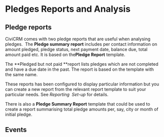 Pledges Reports and Analysis
============================

Pledge reports
--------------

CiviCRM comes with two pledge reports that are useful when analysing
pledges.  The **Pledge summary report** includes per contact information
on amount pledged, pledge status, next payment date, balance due, total
amount paid etc. It is based on the**Pledge Report** template. 

The **Pledged but not paid **report lists pledges which are not
completed and have a due date in the past. The report is based on the
template with the same name. 

These reports has been configured to display particular information but
you can create a new report from the relevant report template to suit
your particular needs. See *Reporting  Set-up* for details.

There is also a **Pledge Summary Report** template that could be used to
create a report summarising total pledge amounts per, say, city or month
of initial pledge.



Events
------
